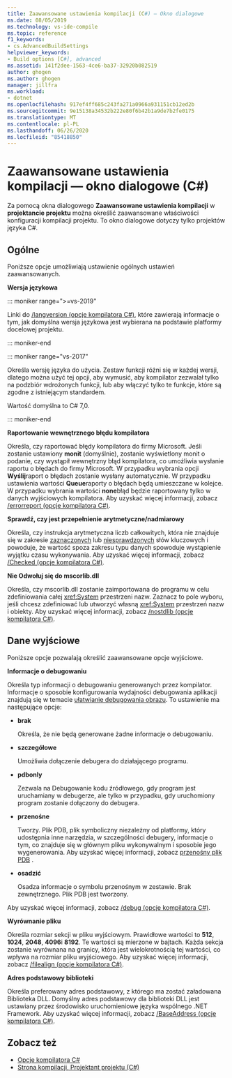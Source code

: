 ```yaml
---
title: Zaawansowane ustawienia kompilacji (C#) — Okno dialogowe
ms.date: 08/05/2019
ms.technology: vs-ide-compile
ms.topic: reference
f1_keywords:
- cs.AdvancedBuildSettings
helpviewer_keywords:
- Build options [C#], advanced
ms.assetid: 141f2dee-1563-4ce6-ba37-32920b082519
author: ghogen
ms.author: ghogen
manager: jillfra
ms.workload:
- dotnet
ms.openlocfilehash: 917ef4ff685c243fa271a0966a931151cb12ed2b
ms.sourcegitcommit: 9e15138a34532b222e80f6b42b1a9de7b2fe0175
ms.translationtype: MT
ms.contentlocale: pl-PL
ms.lasthandoff: 06/26/2020
ms.locfileid: "85418850"
---
```

# <a name="advanced-build-settings-dialog-box-c"></a>Zaawansowane ustawienia kompilacji — okno dialogowe (C#)

Za pomocą okna dialogowego **Zaawansowane ustawienia kompilacji** w **projektancie projektu** można określić zaawansowane właściwości konfiguracji kompilacji projektu. To okno dialogowe dotyczy tylko projektów języka C#.

## <a name="general"></a>Ogólne

Poniższe opcje umożliwiają ustawienie ogólnych ustawień zaawansowanych.

**Wersja językowa**

::: moniker range=">=vs-2019"

Linki do [/langversion (opcje kompilatora C#)](/dotnet/csharp/language-reference/compiler-options/langversion-compiler-option), które zawierają informacje o tym, jak domyślna wersja językowa jest wybierana na podstawie platformy docelowej projektu.

::: moniker-end

::: moniker range="vs-2017"

Określa wersję języka do użycia. Zestaw funkcji różni się w każdej wersji, dlatego można użyć tej opcji, aby wymusić, aby kompilator zezwalał tylko na podzbiór wdrożonych funkcji, lub aby włączyć tylko te funkcje, które są zgodne z istniejącym standardem.

Wartość domyślna to C# 7,0.

::: moniker-end

**Raportowanie wewnętrznego błędu kompilatora**

Określa, czy raportować błędy kompilatora do firmy Microsoft. Jeśli zostanie ustawiony **monit** (domyślnie), zostanie wyświetlony monit o podanie, czy wystąpił wewnętrzny błąd kompilatora, co umożliwia wysłanie raportu o błędach do firmy Microsoft. W przypadku wybrania opcji **Wyślij**raport o błędach zostanie wysłany automatycznie. W przypadku ustawienia wartości **Queue**raporty o błędach będą umieszczane w kolejce. W przypadku wybrania wartości **none**błąd będzie raportowany tylko w danych wyjściowych kompilatora. Aby uzyskać więcej informacji, zobacz [/errorreport (opcje kompilatora C#)](/dotnet/csharp/language-reference/compiler-options/errorreport-compiler-option).

**Sprawdź, czy jest przepełnienie arytmetyczne/nadmiarowy**

Określa, czy instrukcja arytmetyczna liczb całkowitych, która nie znajduje się w zakresie [zaznaczonych](/dotnet/csharp/language-reference/keywords/checked) lub [niesprawdzonych](/dotnet/csharp/language-reference/keywords/unchecked) słów kluczowych i powoduje, że wartość spoza zakresu typu danych spowoduje wystąpienie wyjątku czasu wykonywania. Aby uzyskać więcej informacji, zobacz [/Checked (opcje kompilatora C#)](/dotnet/csharp/language-reference/compiler-options/checked-compiler-option).

**Nie Odwołuj się do mscorlib.dll**

Określa, czy mscorlib.dll zostanie zaimportowana do programu w celu zdefiniowania całej <xref:System> przestrzeni nazw. Zaznacz to pole wyboru, jeśli chcesz zdefiniować lub utworzyć własną <xref:System> przestrzeń nazw i obiekty. Aby uzyskać więcej informacji, zobacz [/nostdlib (opcje kompilatora C#)](/dotnet/csharp/language-reference/compiler-options/nostdlib-compiler-option).

## <a name="output"></a>Dane wyjściowe

Poniższe opcje pozwalają określić zaawansowane opcje wyjściowe.

**Informacje o debugowaniu**

Określa typ informacji o debugowaniu generowanych przez kompilator. Informacje o sposobie konfigurowania wydajności debugowania aplikacji znajdują się w temacie [ułatwianie debugowania obrazu](/dotnet/framework/debug-trace-profile/making-an-image-easier-to-debug). To ustawienie ma następujące opcje:

- **brak**

   Określa, że nie będą generowane żadne informacje o debugowaniu.

- **szczegółowe**

   Umożliwia dołączenie debugera do działającego programu.

- **pdbonly**

   Zezwala na Debugowanie kodu źródłowego, gdy program jest uruchamiany w debugerze, ale tylko w przypadku, gdy uruchomiony program zostanie dołączony do debugera.

- **przenośne**

   Tworzy. Plik PDB, plik symboliczny niezależny od platformy, który udostępnia inne narzędzia, w szczególności debugery, informacje o tym, co znajduje się w głównym pliku wykonywalnym i sposobie jego wygenerowania. Aby uzyskać więcej informacji, zobacz [przenośny plik PDB](https://github.com/dotnet/core/blob/master/Documentation/diagnostics/portable_pdb.md) .

- **osadzić**

   Osadza informacje o symbolu przenośnym w zestawie. Brak zewnętrznego. Plik PDB jest tworzony.

Aby uzyskać więcej informacji, zobacz [/debug (opcje kompilatora C#)](/dotnet/csharp/language-reference/compiler-options/debug-compiler-option).

**Wyrównanie pliku**

Określa rozmiar sekcji w pliku wyjściowym. Prawidłowe wartości to **512**, **1024**, **2048**, **4096**i **8192**. Te wartości są mierzone w bajtach. Każda sekcja zostanie wyrównana na granicy, która jest wielokrotnością tej wartości, co wpływa na rozmiar pliku wyjściowego. Aby uzyskać więcej informacji, zobacz [/filealign (opcje kompilatora C#)](/dotnet/csharp/language-reference/compiler-options/filealign-compiler-option).

**Adres podstawowy biblioteki**

Określa preferowany adres podstawowy, z którego ma zostać załadowana Biblioteka DLL. Domyślny adres podstawowy dla biblioteki DLL jest ustawiany przez środowisko uruchomieniowe języka wspólnego .NET Framework. Aby uzyskać więcej informacji, zobacz [/BaseAddress (opcje kompilatora C#)](/dotnet/csharp/language-reference/compiler-options/baseaddress-compiler-option).

## <a name="see-also"></a>Zobacz też

- [Opcje kompilatora C#](/dotnet/csharp/language-reference/compiler-options/index)
- [Strona kompilacji, Projektant projektu (C#)](../../ide/reference/build-page-project-designer-csharp.md)

